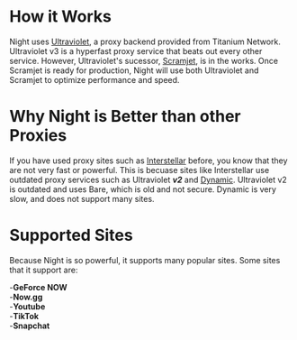 <h1>
  <b>
    How it Works
  </b>
</h1>
<p>
  Night uses <a href="https://github.com/titaniumnetwork-dev/Ultraviolet">Ultraviolet</a>, a proxy backend provided from Titanium Network. Ultraviolet v3 is a hyperfast proxy service that beats out every other service. However, Ultraviolet's sucessor, <a href="https://github.com/MercuryWorkshop/scramjet">Scramjet</a>, is in the works. Once Scramjet is ready for production, Night will use both Ultraviolet and Scramjet to optimize performance and speed.
</p>
<h1>
  <b>
    Why Night is Better than other Proxies
  </b>
</h1>
<p>
  If you have used proxy sites such as <a href="https://github.com/UseInterstellar/Interstellar">Interstellar</a> before, you know that they are not very fast or powerful. This is becuase sites like Interstellar use outdated proxy services such as Ultraviolet <b><i>v2</i></b> and <a href="https://github.com/NebulaServices/Dynamic">Dynamic</a>. Ultraviolet v2 is outdated and uses Bare, which is old and not secure. Dynamic is very slow, and does not support many sites.
</p>
<h1>
  <b>
    Supported Sites
  </b>
</h1>
<p>
  Because Night is so powerful, it supports many popular sites. Some sites that it support are:

  -<b>GeForce NOW</b><br>
  -<b>Now.gg</b><br>
  -<b>Youtube</b><br>
  -<b>TikTok</b><br>
  -<b>Snapchat</b><br>
</p>
